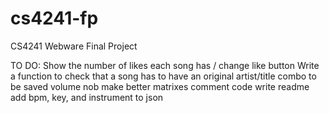 # cs4241-fp
CS4241 Webware Final Project

TO DO:
Show the number of likes each song has / change like button
Write a function to check that a song has to have an original artist/title combo to be saved
volume nob
make better matrixes
comment code
write readme
add bpm, key, and instrument to json
